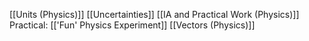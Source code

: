 [[Units (Physics)]]
[[Uncertainties]]
[[IA and Practical Work (Physics)]]
Practical: [['Fun' Physics Experiment]]
[[Vectors (Physics)]]